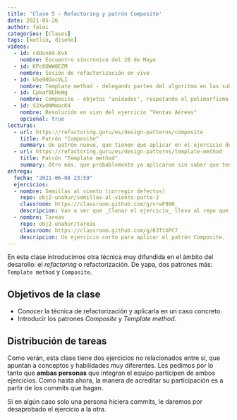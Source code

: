 ```yaml
---
title: 'Clase 5 - Refactoring y patrón Composite'
date: 2021-05-26
author: faloi
categories: [Clases]
tags: [kotlin, diseño]
videos:
  - id: c4Dun84-Kvk
    nombre: Encuentro sincrónico del 26 de Mayo
  - id: KPc8OWW0EZM
    nombre: Sesión de refactorización en vivo
  - id: U5e90OxcVLI
    nombre: Template method - delegando partes del algoritmo en las subclases
  - id: Cpkaf8EHeWg
    nombre: Composite - objetos "anidados", respetando el polimorfismo
  - id: S2XwONMmocK4
    nombre: Resolución en vivo del ejercicio "Ventas Aéreas"
    opcional: true
lecturas:
  - url: https://refactoring.guru/es/design-patterns/composite
    title: Patrón "Composite"
    summary: Un patrón nuevo, que tienen que aplicar en el ejercicio de la semana.
  - url: https://refactoring.guru/es/design-patterns/template-method
    title: Patrón "Template method"
    summary: Otro más, que probablemente ya aplicaron sin saber que tenía un nombre.
entrega:
  fecha: "2021-06-08 23:59"
  ejercicios:
  - nombre: Semillas al viento (corregir defectos)
    repo: obj2-unahur/semillas-al-viento-parte-2
    classroom: https://classroom.github.com/g/vrwF998_
    descripcion: Van a ver que _Clonar el ejercicio_ lleva al repo que ya tenían creado para la anterior entrega. Sigan trabajando sobre el mismo, con las consignas a las que acceden haciendo clic en _Ver enunciado_.
  - nombre: Tareas
    repo: obj2-unahur/tareas
    classroom: https://classroom.github.com/g/63TtXPC7
    descripcion: Un ejercicio corto para aplicar el patrón Composite.
---
```


En esta clase introducimos otra técnica muy difundida en el ámbito del desarollo: el _refactoring_ o refactorización. De yapa, dos patrones más: `Template method` y `Composite`.

## Objetivos de la clase

* Conocer la técnica de refactorización y aplicarla en un caso concreto.
* Introducir los patrones _Composite_ y _Template method_.

## Distribución de tareas

Como verán, esta clase tiene dos ejercicios no relacionados entre sí, que apuntan a conceptos y habilidades muy diferentes. Les pedimos por lo tanto que **ambas personas** que integran el equipo participen de ambos ejercicios. Como hasta ahora, la manera de acreditar su participación es a partir de los commits que hagan.

Si en algún caso solo una persona hiciera commits, le daremos por desaprobado el ejercicio a la otra.
